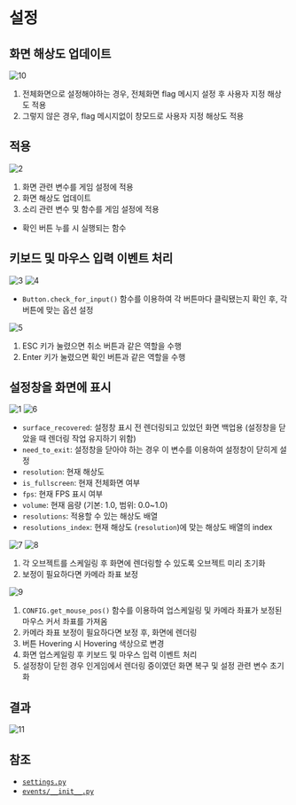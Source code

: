 # 설정
## 화면 해상도 업데이트
![10](../images/settings_10.png)

1. 전체화면으로 설정해야하는 경우, 전체화면 flag 메시지 설정 후 사용자 지정 해상도 적용
2. 그렇지 않은 경우, flag 메시지없이 창모드로 사용자 지정 해상도 적용

## 적용
![2](../images/settings_2.png)

1. 화면 관련 변수를 게임 설정에 적용
2. 화면 해상도 업데이트
3. 소리 관련 변수 및 함수를 게임 설정에 적용

- 확인 버튼 누를 시 실행되는 함수

## 키보드 및 마우스 입력 이벤트 처리
![3](../images/settings_3.png)
![4](../images/settings_4.png)

- `Button.check_for_input()` 함수를 이용하여 각 버튼마다 클릭됐는지 확인 후, 각 버튼에 맞는 옵션 설정

![5](../images/settings_5.png)

1. ESC 키가 눌렸으면 취소 버튼과 같은 역할을 수행
2. Enter 키가 눌렸으면 확인 버튼과 같은 역할을 수행

## 설정창을 화면에 표시
![1](../images/settings_1.png)
![6](../images/settings_6.png)

- `surface_recovered`: 설정창 표시 전 렌더링되고 있었던 화면 백업용 (설정창을 닫았을 때 렌더링 작업 유지하기 위함)
- `need_to_exit`: 설정창을 닫아야 하는 경우 이 변수를 이용하여 설정창이 닫히게 설정
- `resolution`: 현재 해상도
- `is_fullscreen`: 현재 전체화면 여부
- `fps`: 현재 FPS 표시 여부
- `volume`: 현재 음량 (기본: 1.0, 범위: 0.0~1.0)
- `resolutions`: 적용할 수 있는 해상도 배열
- `resolutions_index`: 현재 해상도 (`resolution`)에 맞는 해상도 배열의 index

![7](../images/settings_7.png)
![8](../images/settings_8.png)

1. 각 오브젝트를 스케일링 후 화면에 렌더링할 수 있도록 오브젝트 미리 초기화
2. 보정이 필요하다면 카메라 좌표 보정

![9](../images/settings_9.png)

1. `CONFIG.get_mouse_pos()` 함수를 이용하여 업스케일링 및 카메라 좌표가 보정된 마우스 커서 좌표를 가져옴
2. 카메라 좌표 보정이 필요하다면 보정 후, 화면에 렌더링
3. 버튼 Hovering 시 Hovering 색상으로 변경
4. 화면 업스케일링 후 키보드 및 마우스 입력 이벤트 처리
5. 설정창이 닫힌 경우 인게임에서 렌더링 중이였던 화면 복구 및 설정 관련 변수 초기화

## 결과
![11](../images/settings_11.gif)

## 참조
- [`settings.py`](../../screens/settings.py)
- [`events/__init__.py`](../../components/events/__init__.py)